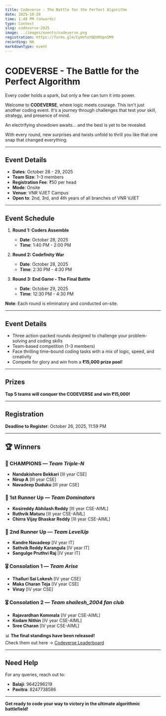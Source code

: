 ```yaml
---
title: Codeverse - The Battle for the Perfect Algorithm
date: 2025-10-28
time: 1:40 PM (onwards)
type: Contest
slug: codeverse-2025
image: ../images/events/codeverse.png
registration: https://forms.gle/CymVtoYQDXRUpo5M9
recording: NA
markdownType: event
---
```


# CODEVERSE - The Battle for the Perfect Algorithm

Every coder holds a spark, but only a few can turn it into power.

Welcome to **CODEVERSE**, where logic meets courage. This isn't just another coding event. It's a journey through challenges that test your skill, strategy, and presence of mind.

An electrifying showdown awaits... and the best is yet to be revealed.

With every round, new surprises and twists unfold to thrill you like that one snap that changed everything.

---

## Event Details

- **Dates**: October 28 - 29, 2025
- **Team Size**: 1–3 members
- **Registration Fee**: ₹50 per head
- **Mode**: Onsite
- **Venue**: VNR VJIET Campus
- **Open to**: 2nd, 3rd, and 4th years of all branches of VNR VJIET

---

## Event Schedule

1. **Round 1: Coders Assemble**

   - **Date**: October 28, 2025
   - **Time**: 1:40 PM - 2:00 PM

2. **Round 2: Codefinity War**

   - **Date**: October 28, 2025
   - **Time**: 2:30 PM - 4:30 PM

3. **Round 3: End Game - The Final Battle**
   - **Date**: October 29, 2025
   - **Time**: 12:30 PM - 4:30 PM

**Note**: Each round is eliminatory and conducted on-site.

---

## Event Details

- Three action-packed rounds designed to challenge your problem-solving and coding skills
- Team-based competition (1–3 members)
- Face thrilling time-bound coding tasks with a mix of logic, speed, and creativity
- Compete for glory and win from a **₹15,000 prize pool**!

---

## Prizes

**Top 5 teams will conquer the CODEVERSE and win ₹15,000!**

---

## Registration

**Deadline to Register**: October 26, 2025, 11:59 PM

---



## 🏆 Winners 

### 🥇 CHAMPIONS — *Team Triple-N*
- **Nandakishore Bekkari** [III year CSE]  
- **Nirup A** [III year CSE]  
- **Navadeep Duduku** [III year CSE]


### 🥈 1st Runner Up — *Team Dominators*
- **Kosireddy Abhilash Reddy** [III year CSE-AIML]  
- **Ruthvik Maturu** [III year CSE-AIML]  
- **Chirra Vijay Bhaskar Reddy** [III year CSE-AIML]


### 🥉 2nd Runner Up — *Team LevelUp*
- **Kandre Navadeep** [IV year IT]  
- **Sathvik Reddy Karangula** [IV year IT]  
- **Sangulge Pruthvi Raj** [IV year IT]


### 🎖️ Consolation 1 — *Team Arise*
- **Thalluri Sai Lokesh** [IV year CSE]  
- **Maka Charan Teja** [IV year CSE]  
- **Vinay** [IV year CSE]


### 🎖️ Consolation 2 — *Team shailesh_2004 fan club*
- **Rajavardhan Kommala** [IV year CSE-AIML]  
- **Kodam Nithin** [IV year CSE-AIML]  
- **Sree Charan** [IV year CSE-AIML]


📊 **The final standings have been released!**  
Check them out here → [Codeverse Leaderboard](https://events.turinghut.org/events/codeverse/leaderboard)

---

## Need Help

For any queries, reach out to:

- **Balaji**: 9642296219
- **Pavitra**: 8247738586

---

**Get ready to code your way to victory in the ultimate algorithmic battlefield!**
